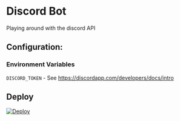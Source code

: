 # Discord Bot

Playing around with the discord API

## Configuration:

### Environment Variables

`DISCORD_TOKEN` - See https://discordapp.com/developers/docs/intro

## Deploy

[![Deploy](https://www.herokucdn.com/deploy/button.svg)](https://heroku.com/deploy?template=https://github.com/siddv/discord-bot)